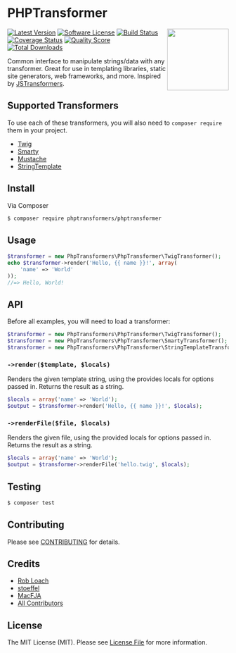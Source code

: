 # PHPTransformer

<a href="http://github.com/phptransformers/phptransformer"><img src="https://raw.githubusercontent.com/phptransformers/phptransformer/master/logo.png" align="right" height="140px"></a>
[![Latest Version](https://img.shields.io/github/release/phptransformers/phptransformer.svg?style=flat-square)](https://github.com/phptransformers/phptransformer/releases)
[![Software License](https://img.shields.io/badge/license-MIT-brightgreen.svg?style=flat-square)](LICENSE.md)
[![Build Status](https://img.shields.io/travis/phptransformers/phptransformer/master.svg?style=flat-square)](https://travis-ci.org/phptransformers/phptransformer)
[![Coverage Status](https://img.shields.io/scrutinizer/coverage/g/phptransformers/phptransformer.svg?style=flat-square)](https://scrutinizer-ci.com/g/phptransformers/phptransformer/code-structure)
[![Quality Score](https://img.shields.io/scrutinizer/g/phptransformers/phptransformer.svg?style=flat-square)](https://scrutinizer-ci.com/g/phptransformers/phptransformer)
[![Total Downloads](https://img.shields.io/packagist/dt/phptransformers/phptransformers.svg?style=flat-square)](https://packagist.org/packages/phptransformers/phptransformer)

Common interface to manipulate strings/data with any transformer. Great for use in templating libraries, static site generators, web frameworks, and more. Inspired by [JSTransformers](http://github.com/jstransformers).

## Supported Transformers

To use each of these transformers, you will also need to `composer require` them in your project.

* [Twig](http://twig.sensiolabs.org)
* [Smarty](http://www.smarty.net)
* [Mustache](https://github.com/phptransformers/mustache)
* [StringTemplate](https://github.com/nicmart/StringTemplate)

## Install

Via Composer

``` bash
$ composer require phptransformers/phptransformer
```

## Usage

``` php
$transformer = new PhpTransformers\PhpTransformer\TwigTransformer();
echo $transformer->render('Hello, {{ name }}!', array(
	'name' => 'World'
));
//=> Hello, World!
```

## API

Before all examples, you will need to load a transformer:

``` php
$transformer = new PhpTransformers\PhpTransformer\TwigTransformer();
$transformer = new PhpTransformers\PhpTransformer\SmartyTransformer();
$transformer = new PhpTransformers\PhpTransformer\StringTemplateTransformer();
```

### `->render($template, $locals)`

Renders the given template string, using the provides locals for options passed
in. Returns the result as a string.

``` php
$locals = array('name' => 'World');
$output = $transformer->render('Hello, {{ name }}!', $locals);
```

### `->renderFile($file, $locals)`

Renders the given file, using the provided locals for options passed in.
Returns the result as a string.

``` php
$locals = array('name' => 'World');
$output = $transformer->renderFile('hello.twig', $locals);
```

## Testing

``` bash
$ composer test
```

## Contributing

Please see [CONTRIBUTING](CONTRIBUTING.md) for details.

## Credits

- [Rob Loach](https://github.com/RobLoach)
- [stoeffel](https://github.com/stoeffel)
- [MacFJA](https://github.com/MacFJA)
- [All Contributors](../../contributors)

## License

The MIT License (MIT). Please see [License File](LICENSE.md) for more information.
